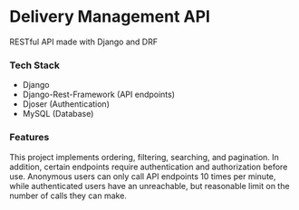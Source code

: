 # Delivery Management API
RESTful API made with Django and DRF

### Tech Stack
 - Django
 - Django-Rest-Framework (API endpoints)
 - Djoser (Authentication)
 - MySQL (Database)

### Features
This project implements ordering, filtering, searching, and pagination. In addition, certain endpoints require authentication and authorization before use. Anonymous users can only call API endpoints 10 times per minute, while authenticated users have an unreachable, but reasonable limit on the number of calls they can make.
